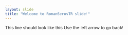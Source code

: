 ```yaml
---
layout: slide
title: "Welcome to RomanSerovTR slide!"
---
```

This line should look like this
Use the left arrow to go back!